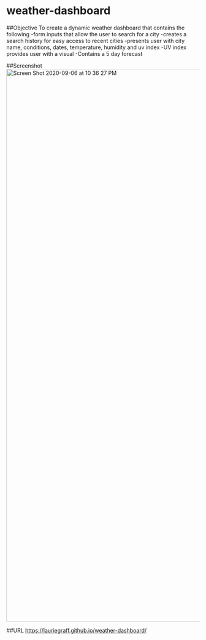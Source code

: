 # weather-dashboard

##Objective
  To create a dynamic weather dashboard that contains the following 
    -form inputs that allow the user to search for a city
    -creates a search history for easy access to recent cities
    -presents user with city name, conditions, dates, temperature, humidity and uv index
    -UV index provides user with a visual
    -Contains a 5 day forecast
    
##Screenshot
<img width="1440" alt="Screen Shot 2020-09-06 at 10 36 27 PM" src="https://user-images.githubusercontent.com/68719136/92349047-2d0dec00-f092-11ea-8e5d-a21b83ec7c3d.png">

##URL
https://lauriegraff.github.io/weather-dashboard/
